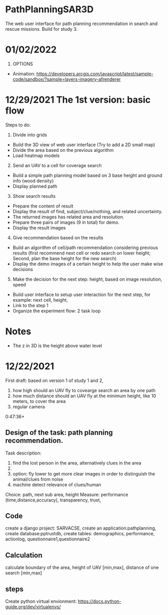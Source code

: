 # PathPlanningSAR3D
The web user interface for path planning recommendation in search and rescue missions. Build for study 3.
# 01/02/2022
1. OPTIONS
  - Animation: https://developers.arcgis.com/javascript/latest/sample-code/sandbox/?sample=layers-imagery-afrenderer

# 12/29/2021 The 1st version: basic flow
Steps to do:
1. Divide into grids
  - Build the 3D view of web user interface (Try to add a 2D small map)
  - Divide the area based on the previous algorithm
  - Load heatmap models
2. Send an UAV to a cell for coverage search
  - Build a simple path planning model based on 3 base height and ground info (wood density)
  - Display planned path
3. Show search results
  - Prepare the content of result
  - Display the result of find, subject/clue/nothing, and related uncertainty.
  - The returned images has related area and resolution.
  - Prepare three pairs of images (9 in total) for demo.
  - Display the result images
4. Give recommendation based on the results
  - Build an algorithm of cell/path recommendation considering previous results (first recommend next cell or redo search on lower height; Second, plan the base height for the new search)
  - Display the demo images of a certain height to help the user make wise decisions
5. Make the decision for the next step: height, based on image resolution, speed
  - Build user interface to setup user interaction for the next step, for example: next cell, height,
  - Link to the step 1
  - Organize the experiment flow: 2 task loop
# Notes
  - The z in 3D is the height above water level

# 12/22/2021
First draft:
based on version 1 of study 1 and 2,
1) how high should an UAV fly to covearge search an area by one path
2) how much distance should an UAV fly at the minimum height, like 10 meters, to cover the area
3) regular camera

0:47:36+
## Design of the task: path planning recommendation.
Task description:
1) find the lost person in the area, alternatively clues in the area
2)
3) option: fly lower to get more clear images in order to distinguish the animal/clues from noise
4) machine detect relevance of clues/human


Choice: path, next sub area, height
Measure: performance (time,distance,accuracy), transparency, trust,

## Code
create a django project: SARVACSE, create an application:pathplanning, create database:pptrustdb, create tables: demographics, performance, actionlog, questionnaire1,questionnaire2

## Calculation
calculate boundary of the area, height of UAV [min,max], distance of one search [min,max]

## steps
Create python virtual envionment: https://docs.python-guide.org/dev/virtualenvs/
